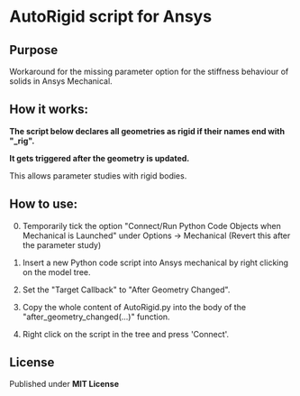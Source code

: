 # AutoRigid script for Ansys

## Purpose

Workaround for the missing parameter option for the stiffness behaviour of solids in Ansys Mechanical.

## How it works:

**The script below declares all geometries as rigid if their names end with "_rig".**

**It gets triggered after the geometry is updated.** 

This allows parameter studies with rigid bodies. 

## How to use:
0. Temporarily tick the option "Connect/Run Python Code Objects when Mechanical is Launched" under Options -> Mechanical (Revert this after the parameter study)

1. Insert a new Python code script into Ansys mechanical by right clicking on the model tree.

2. Set the "Target Callback" to "After Geometry Changed".

3. Copy the whole content of AutoRigid.py into the body of the "after_geometry_changed(...)" function.

4. Right click on the script in the tree and press 'Connect'.

## License

Published under **MIT License**
